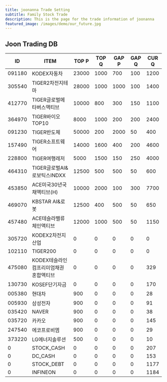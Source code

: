 ```yaml
---
title: joonanna Trade Setting
subtitle: Family Stock Trade
description: This is the page for the trade information of joonanna
featured_image: /images/demo/our_future.jpg
---
```


## Joon Trading DB

|ID|ITEM |TOP P|TOP Q|GAP P|GAP Q|CUR Q|
|--|-----|--|--|--|--|--|
|091180|KODEX자동차|23000|1000|700|100|1200|
|305540|TIGER2차전지테마|28000|1000|1000|100|1400|
|412770|TIGER글로벌메타버스액티브|10000|800|300|150|1100| 
|364970|TIGER바이오TOP10|8000|1000|200|200|2400|
|091230|TIGER반도체|50000|200|2000|50|400|
|157490|TIGER소프트웨어|14000|1600|400|200|4600|
|228800|TIGER여행레저|5000|1500|150|250|4000|
|464310|TIGER글로벌AI&로보틱스INDXX|12500|500|500|50|600|
|453850|ACE미국30년국채액티브(H)|10000|2000|100|300|7700|
|469070|KBSTAR AI&로봇|12500|400|500|50|650|
|457480|ACE테슬라밸류체인액티브|12000|1000|500|50|1150|
|305720|KODEX2차전지산업|0|0|0|0|0|
|102110|TIGER200|0|0|0|0|0|
|475080|KODEX테슬라인컴프리미엄채권혼합액티브|0|0|0|0|329|
|130730|KOSEF단기자금|0|0|0|0|170|
|005380|현대차|900|0|0|0|28|
|005930|삼성전자|900|0|0|0|91|
|035420|NAVER|900|0|0|0|38|
|035720|카카오|900|0|0|0|145|
|247540|에코프로비엠|900|0|0|0|29|
|373220|LG에너지솔루션|500|0|0|0|10|
|0|STOCK_CASH|0|0|0|0|207|
|0|DC_CASH|0|0|0|0|153|
|0|STOCK_DEBT|0|0|0|0|1177|
|0|INFINEON|0|0|0|0|1184|
